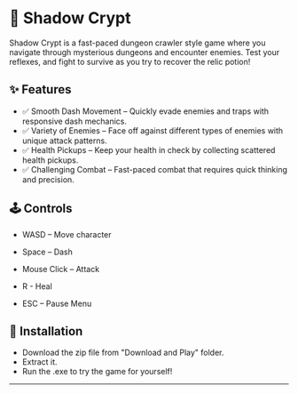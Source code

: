 
# 🏹 Shadow Crypt

Shadow Crypt is a fast-paced dungeon crawler style game where you navigate through mysterious dungeons and encounter enemies. Test your reflexes, and fight to survive as you try to recover the relic potion!

## ✨ Features

- ✅ Smooth Dash Movement – Quickly evade enemies and traps with responsive dash mechanics.
- ✅ Variety of Enemies – Face off against different types of enemies with unique attack patterns.
- ✅ Health Pickups – Keep your health in check by collecting scattered health pickups.
- ✅ Challenging Combat – Fast-paced combat that requires quick thinking and precision.

## 🕹️ Controls

- WASD – Move character

- Space – Dash

- Mouse Click – Attack

- R - Heal

- ESC – Pause Menu

## 🚀 Installation

- Download the zip file from "Download and Play" folder.
- Extract it.
- Run the .exe to try the game for yourself!
---